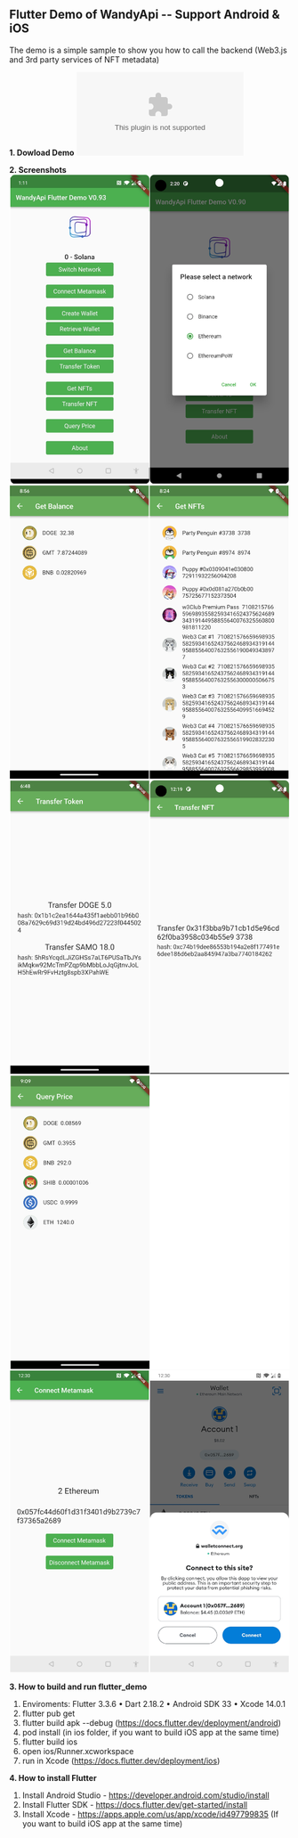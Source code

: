 ## Flutter Demo of WandyApi  -- Support Android & iOS  
  The demo is a simple sample to show you how to call the backend (Web3.js and 3rd party services of NFT metadata)

**1. Dowload Demo** ![APK](flutter_demo_debug_v0.93.apk)
  
**2. Screenshots**  
![Screenshot](screenshots/Screenshot_1.png)
![Screenshot](screenshots/Screenshot_2.png)
![Screenshot](screenshots/Screenshot_3.png)
![Screenshot](screenshots/Screenshot_4.png)
![Screenshot](screenshots/Screenshot_5.png)
  
  
**3. How to build and run flutter_demo**
1. Enviroments: Flutter 3.3.6 • Dart 2.18.2 • Android SDK 33  • Xcode 14.0.1
2. flutter pub get
3. flutter build apk --debug   (https://docs.flutter.dev/deployment/android)
4. pod install (in ios folder, if you want to build iOS app at the same time)
5. flutter build ios 
6. open ios/Runner.xcworkspace 
7. run in Xcode (https://docs.flutter.dev/deployment/ios)
  
  
**4. How to install Flutter**
1. Install Android Studio - https://developer.android.com/studio/install
2. Install Flutter SDK - https://docs.flutter.dev/get-started/install
3. Install Xcode - https://apps.apple.com/us/app/xcode/id497799835 (If you want to build iOS app at the same time)
